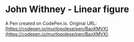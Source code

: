 # John Withney - Linear figure

A Pen created on CodePen.io. Original URL: [https://codepen.io/murilopolese/pen/BaoXMVX](https://codepen.io/murilopolese/pen/BaoXMVX).


